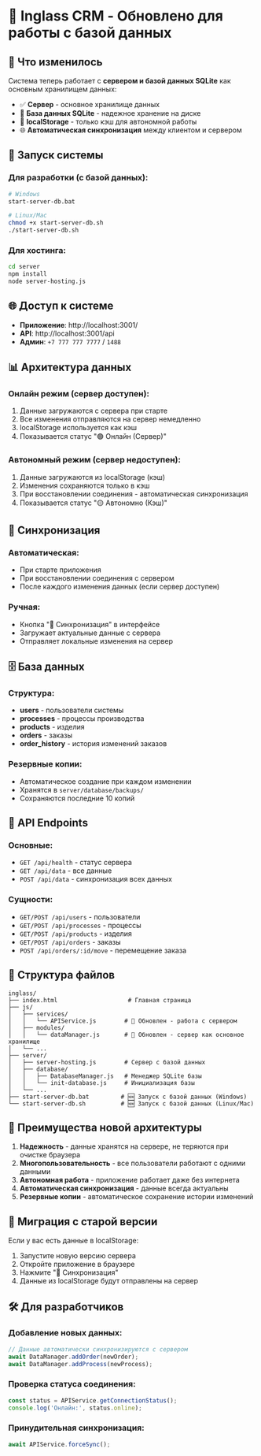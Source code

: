 # 🏢 Inglass CRM - Обновлено для работы с базой данных

## 🎯 Что изменилось

Система теперь работает с **сервером и базой данных SQLite** как основным хранилищем данных:

- ✅ **Сервер** - основное хранилище данных
- 💾 **База данных SQLite** - надежное хранение на диске
- 🔄 **localStorage** - только кэш для автономной работы
- 🌐 **Автоматическая синхронизация** между клиентом и сервером

## 🚀 Запуск системы

### Для разработки (с базой данных):
```bash
# Windows
start-server-db.bat

# Linux/Mac
chmod +x start-server-db.sh
./start-server-db.sh
```

### Для хостинга:
```bash
cd server
npm install
node server-hosting.js
```

## 🌐 Доступ к системе

- **Приложение**: http://localhost:3001/
- **API**: http://localhost:3001/api
- **Админ**: `+7 777 777 7777` / `1488`

## 📊 Архитектура данных

### Онлайн режим (сервер доступен):
1. Данные загружаются с сервера при старте
2. Все изменения отправляются на сервер немедленно
3. localStorage используется как кэш
4. Показывается статус "🟢 Онлайн (Сервер)"

### Автономный режим (сервер недоступен):
1. Данные загружаются из localStorage (кэш)
2. Изменения сохраняются только в кэш
3. При восстановлении соединения - автоматическая синхронизация
4. Показывается статус "🟡 Автономно (Кэш)"

## 🔄 Синхронизация

### Автоматическая:
- При старте приложения
- При восстановлении соединения с сервером
- После каждого изменения данных (если сервер доступен)

### Ручная:
- Кнопка "🔄 Синхронизация" в интерфейсе
- Загружает актуальные данные с сервера
- Отправляет локальные изменения на сервер

## 🗄️ База данных

### Структура:
- **users** - пользователи системы
- **processes** - процессы производства
- **products** - изделия
- **orders** - заказы
- **order_history** - история изменений заказов

### Резервные копии:
- Автоматическое создание при каждом изменении
- Хранятся в `server/database/backups/`
- Сохраняются последние 10 копий

## 🔧 API Endpoints

### Основные:
- `GET /api/health` - статус сервера
- `GET /api/data` - все данные
- `POST /api/data` - синхронизация всех данных

### Сущности:
- `GET/POST /api/users` - пользователи
- `GET/POST /api/processes` - процессы
- `GET/POST /api/products` - изделия
- `GET/POST /api/orders` - заказы
- `POST /api/orders/:id/move` - перемещение заказа

## 📁 Структура файлов

```
inglass/
├── index.html                    # Главная страница
├── js/
│   ├── services/
│   │   └── APIService.js        # 🔄 Обновлен - работа с сервером
│   ├── modules/
│   │   └── dataManager.js       # 🔄 Обновлен - сервер как основное хранилище
│   └── ...
├── server/
│   ├── server-hosting.js        # Сервер с базой данных
│   ├── database/
│   │   ├── DatabaseManager.js   # Менеджер SQLite базы
│   │   └── init-database.js     # Инициализация базы
│   └── ...
├── start-server-db.bat         # 🆕 Запуск с базой данных (Windows)
└── start-server-db.sh          # 🆕 Запуск с базой данных (Linux/Mac)
```

## 🎉 Преимущества новой архитектуры

1. **Надежность** - данные хранятся на сервере, не теряются при очистке браузера
2. **Многопользовательность** - все пользователи работают с одними данными
3. **Автономная работа** - приложение работает даже без интернета
4. **Автоматическая синхронизация** - данные всегда актуальны
5. **Резервные копии** - автоматическое сохранение истории изменений

## 🔴 Миграция с старой версии

Если у вас есть данные в localStorage:
1. Запустите новую версию сервера
2. Откройте приложение в браузере
3. Нажмите "🔄 Синхронизация"
4. Данные из localStorage будут отправлены на сервер

## 🛠️ Для разработчиков

### Добавление новых данных:
```javascript
// Данные автоматически синхронизируются с сервером
await DataManager.addOrder(newOrder);
await DataManager.addProcess(newProcess);
```

### Проверка статуса соединения:
```javascript
const status = APIService.getConnectionStatus();
console.log('Онлайн:', status.online);
```

### Принудительная синхронизация:
```javascript
await APIService.forceSync();
```

